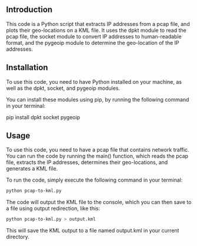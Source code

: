 ## Introduction
This code is a Python script that extracts IP addresses from a pcap file, and plots their geo-locations on a KML file. It uses the dpkt module to read the pcap file, the socket module to convert IP addresses to human-readable format, and the pygeoip module to determine the geo-location of the IP addresses.

## Installation
To use this code, you need to have Python installed on your machine, as well as the dpkt, socket, and pygeoip modules.

You can install these modules using pip, by running the following command in your terminal:

pip install dpkt socket pygeoip

## Usage
To use this code, you need to have a pcap file that contains network traffic. You can run the code by running the main() function, which reads the pcap file, extracts the IP addresses, determines their geo-locations, and generates a KML file.

To run the code, simply execute the following command in your terminal:
```bash
python pcap-to-kml.py
```
The code will output the KML file to the console, which you can then save to a file using output redirection, like this:
```bash
python pcap-to-kml.py > output.kml
```
This will save the KML output to a file named output.kml in your current directory.
